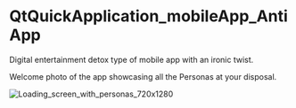 # QtQuickApplication_mobileApp_AntiApp
Digital entertainment detox type of mobile app with an ironic twist.

Welcome photo of the app showcasing all the Personas at your disposal.

![Loading_screen_with_personas_720x1280](https://github.com/Ahrador/QtQuickApplication_mobileApp_AntiApp/assets/130863602/01d22a15-e24b-40b1-b479-45ed7b6b5af7)
